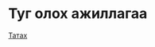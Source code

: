 # Туг олох ажиллагаа

[Татах](https://github.com/haruulzangi/2018/blob/master/round-2/туг%20олох%20ажиллагаа/task_git.tar.gz?raw=true)
